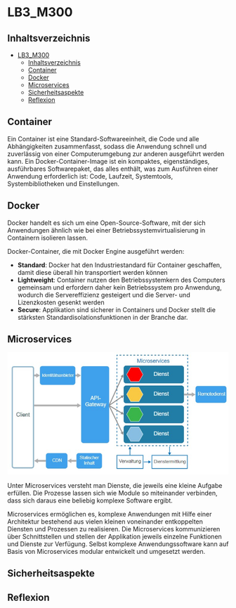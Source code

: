 # LB3_M300
## Inhaltsverzeichnis
- [LB3_M300](#LB3M300)
  - [Inhaltsverzeichnis](#Inhaltsverzeichnis)
  - [Container](#Container)
  - [Docker](#Docker)
  - [Microservices](#Microservices)
  - [Sicherheitsaspekte](#Sicherheitsaspekte)
  - [Reflexion](#Reflexion)
  
## Container
Ein Container ist eine Standard-Softwareeinheit, die Code und alle Abhängigkeiten zusammenfasst, sodass die Anwendung schnell und zuverlässig von einer Computerumgebung zur anderen ausgeführt werden kann. Ein Docker-Container-Image ist ein kompaktes, eigenständiges, ausführbares Softwarepaket, das alles enthält, was zum Ausführen einer Anwendung erforderlich ist: Code, Laufzeit, Systemtools, Systembibliotheken und Einstellungen.


## Docker
Docker handelt es sich um eine Open-Source-Software, mit der sich Anwendungen ähnlich wie bei einer Betriebssystemvirtualisierung in Containern isolieren lassen.

Docker-Container, die mit Docker Engine ausgeführt werden:

- **Standard**: Docker hat den Industriestandard für Container geschaffen, damit diese überall hin transportiert werden können
- **Lightweight**: Container nutzen den Betriebssystemkern des Computers gemeinsam und erfordern daher kein Betriebssystem pro Anwendung, wodurch die Servereffizienz gesteigert und die Server- und Lizenzkosten gesenkt werden
- **Secure**: Applikation sind sicherer in Containers und Docker stellt die stärksten Standardisolationsfunktionen in der Branche dar. 

## Microservices
![Microservices](.\images\Screenshot_1.jpg)

Unter Microservices versteht man Dienste, die jeweils eine kleine Aufgabe erfüllen. Die Prozesse lassen sich wie Module so miteinander verbinden, dass sich daraus eine beliebig komplexe Software ergibt. 

Microservices ermöglichen es, komplexe Anwendungen mit Hilfe einer Architektur bestehend aus vielen kleinen voneinander entkoppelten Diensten und Prozessen zu realisieren. Die Microservices kommunizieren über Schnittstellen und stellen der Applikation jeweils einzelne Funktionen und Dienste zur Verfügung. Selbst komplexe Anwendungssoftware kann auf Basis von Microservices modular entwickelt und umgesetzt werden.


## Sicherheitsaspekte

## Reflexion
